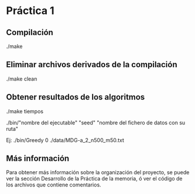 # Práctica 1 #

## Compilación ##

./make

## Eliminar archivos derivados de la compilación ##

./make clean

## Obtener resultados de los algoritmos ##

./make tiempos

./bin/"nombre del ejecutable" "seed" "nombre del fichero de datos con su ruta"

Ej: ./bin/Greedy 0 ./data/MDG-a_2_n500_m50.txt

## Más información ##

Para obtener más información sobre la organización del proyecto, se puede ver la sección Desarrollo de la Práctica de la memoria, ó ver el código de los archivos que contiene comentarios.
